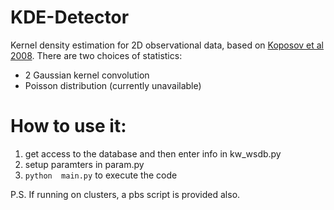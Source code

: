 # KDE-Detector
Kernel density estimation for 2D observational data, based on [Koposov et al 2008](http://cdsads.u-strasbg.fr/abs/2008ApJ...686..279K). There are two choices of statistics:
- 2 Gaussian kernel convolution
- Poisson distribution (currently unavailable)


# How to use it:
1. get access to the database and then enter info in kw_wsdb.py
2. setup paramters in param.py
3. ```python  main.py``` to execute the code

P.S. If running on clusters, a pbs script is provided also.
